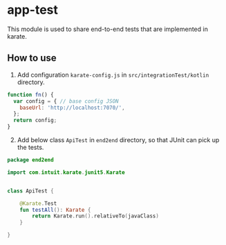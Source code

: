 # app-test

This module is used to share end-to-end tests that are implemented in karate.

## How to use
1. Add configuration `karate-config.js` in `src/integrationTest/kotlin` directory.

```javascript
function fn() {
  var config = { // base config JSON
    baseUrl: 'http://localhost:7070/',
  };
  return config;
}
```

2. Add below class `ApiTest` in `end2end` directory, so that JUnit can pick up the tests.

```kotlin
package end2end

import com.intuit.karate.junit5.Karate


class ApiTest {

    @Karate.Test
    fun testAll(): Karate {
        return Karate.run().relativeTo(javaClass)
    }

}
```